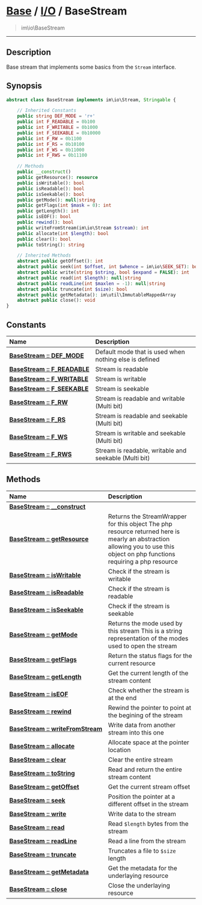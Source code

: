 # [Base](base.md) / [I/O](io.md) / BaseStream
 > im\io\BaseStream
____

## Description
Base stream that implements some basics from the `Stream` interface.

## Synopsis
```php
abstract class BaseStream implements im\io\Stream, Stringable {

    // Inherited Constants
    public string DEF_MODE = 'r+'
    public int F_READABLE = 0b100
    public int F_WRITABLE = 0b1000
    public int F_SEEKABLE = 0b10000
    public int F_RW = 0b1100
    public int F_RS = 0b10100
    public int F_WS = 0b11000
    public int F_RWS = 0b11100

    // Methods
    public __construct()
    public getResource(): resource
    public isWritable(): bool
    public isReadable(): bool
    public isSeekable(): bool
    public getMode(): null|string
    public getFlags(int $mask = 0): int
    public getLength(): int
    public isEOF(): bool
    public rewind(): bool
    public writeFromStream(im\io\Stream $stream): int
    public allocate(int $length): bool
    public clear(): bool
    public toString(): string

    // Inherited Methods
    abstract public getOffset(): int
    abstract public seek(int $offset, int $whence = im\io\SEEK_SET): bool
    abstract public write(string $string, bool $expand = FALSE): int
    abstract public read(int $length): null|string
    abstract public readLine(int $maxlen = -1): null|string
    abstract public truncate(int $size): bool
    abstract public getMetadata(): im\util\ImmutableMappedArray
    abstract public close(): void
}
```

## Constants
| Name | Description |
| :--- | :---------- |
| [__BaseStream&nbsp;::&nbsp;DEF\_MODE__](io-BaseStream-prop_DEF_MODE.md) | Default mode that is used when nothing else is defined |
| [__BaseStream&nbsp;::&nbsp;F\_READABLE__](io-BaseStream-prop_F_READABLE.md) | Stream is readable |
| [__BaseStream&nbsp;::&nbsp;F\_WRITABLE__](io-BaseStream-prop_F_WRITABLE.md) | Stream is writable |
| [__BaseStream&nbsp;::&nbsp;F\_SEEKABLE__](io-BaseStream-prop_F_SEEKABLE.md) | Stream is seekable |
| [__BaseStream&nbsp;::&nbsp;F\_RW__](io-BaseStream-prop_F_RW.md) | Stream is readable and writable (Multi bit) |
| [__BaseStream&nbsp;::&nbsp;F\_RS__](io-BaseStream-prop_F_RS.md) | Stream is readable and seekable (Multi bit) |
| [__BaseStream&nbsp;::&nbsp;F\_WS__](io-BaseStream-prop_F_WS.md) | Stream is writable and seekable (Multi bit) |
| [__BaseStream&nbsp;::&nbsp;F\_RWS__](io-BaseStream-prop_F_RWS.md) | Stream is readable, writable and seekable (Multi bit) |

## Methods
| Name | Description |
| :--- | :---------- |
| [__BaseStream&nbsp;::&nbsp;\_\_construct__](io-BaseStream-__construct.md) |  |
| [__BaseStream&nbsp;::&nbsp;getResource__](io-BaseStream-getResource.md) | Returns the StreamWrapper for this object  The php resource returned here is mearly an abstraction allowing you to use this object on php functions requiring a php resource |
| [__BaseStream&nbsp;::&nbsp;isWritable__](io-BaseStream-isWritable.md) | Check if the stream is writable |
| [__BaseStream&nbsp;::&nbsp;isReadable__](io-BaseStream-isReadable.md) | Check if the stream is readable |
| [__BaseStream&nbsp;::&nbsp;isSeekable__](io-BaseStream-isSeekable.md) | Check if the stream is seekable |
| [__BaseStream&nbsp;::&nbsp;getMode__](io-BaseStream-getMode.md) | Returns the mode used by this stream  This is a string representation of the modes used to open the stream |
| [__BaseStream&nbsp;::&nbsp;getFlags__](io-BaseStream-getFlags.md) | Return the status flags for the current resource |
| [__BaseStream&nbsp;::&nbsp;getLength__](io-BaseStream-getLength.md) | Get the current length of the stream content |
| [__BaseStream&nbsp;::&nbsp;isEOF__](io-BaseStream-isEOF.md) | Check whether the stream is at the end |
| [__BaseStream&nbsp;::&nbsp;rewind__](io-BaseStream-rewind.md) | Rewind the pointer to point at the begining of the stream |
| [__BaseStream&nbsp;::&nbsp;writeFromStream__](io-BaseStream-writeFromStream.md) | Write data from another stream into this one |
| [__BaseStream&nbsp;::&nbsp;allocate__](io-BaseStream-allocate.md) | Allocate space at the pointer location |
| [__BaseStream&nbsp;::&nbsp;clear__](io-BaseStream-clear.md) | Clear the entire stream |
| [__BaseStream&nbsp;::&nbsp;toString__](io-BaseStream-toString.md) | Read and return the entire stream content |
| [__BaseStream&nbsp;::&nbsp;getOffset__](io-BaseStream-getOffset.md) | Get the current stream offset |
| [__BaseStream&nbsp;::&nbsp;seek__](io-BaseStream-seek.md) | Position the pointer at a different offset in the stream |
| [__BaseStream&nbsp;::&nbsp;write__](io-BaseStream-write.md) | Write data to the stream |
| [__BaseStream&nbsp;::&nbsp;read__](io-BaseStream-read.md) | Read `$length` bytes from the stream |
| [__BaseStream&nbsp;::&nbsp;readLine__](io-BaseStream-readLine.md) | Read a line from the stream |
| [__BaseStream&nbsp;::&nbsp;truncate__](io-BaseStream-truncate.md) | Truncates a file to `$size` length |
| [__BaseStream&nbsp;::&nbsp;getMetadata__](io-BaseStream-getMetadata.md) | Get the metadata for the underlaying resource |
| [__BaseStream&nbsp;::&nbsp;close__](io-BaseStream-close.md) | Close the underlaying resource |
